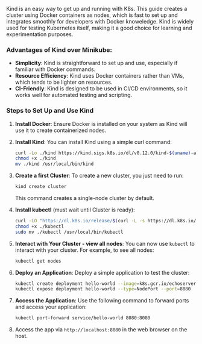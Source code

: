 Kind is an easy way to get up and running with K8s. This guide creates a cluster using Docker containers as nodes, which is fast to set up and integrates smoothly for developers with Docker knoweledge. 
Kind is widely used for testing Kubernetes itself, making it a good choice for learning and experimentation purposes.

### Advantages of Kind over Minikube:
- **Simplicity**: Kind is straightforward to set up and use, especially if familiar with Docker commands.
- **Resource Efficiency**: Kind uses Docker containers rather than VMs, which tends to be lighter on resources.
- **CI-Friendly**: Kind is designed to be used in CI/CD environments, so it works well for automated testing and scripting.

### Steps to Set Up and Use Kind

1. **Install Docker**:
   Ensure Docker is installed on your system as Kind will use it to create containerized nodes.

2. **Install Kind**:
   You can install Kind using a simple curl command:
   ```bash
   curl -Lo ./kind https://kind.sigs.k8s.io/dl/v0.12.0/kind-$(uname)-amd64
   chmod +x ./kind
   mv ./kind /usr/local/bin/kind
   ```

3. **Create a first Cluster**:
   To create a new cluster, you just need to run:
   ```bash
   kind create cluster
   ```
   This command creates a single-node cluster by default.

4. **Install kubectl** (must wait until Cluster is ready):
   ```bash
   curl -LO "https://dl.k8s.io/release/$(curl -L -s https://dl.k8s.io/release/stable.txt)/bin/linux/amd64/kubectl"
   chmod +x ./kubectl
   sudo mv ./kubectl /usr/local/bin/kubectl
   ```

5. **Interact with Your Cluster - view all nodes**:
   You can now use `kubectl` to interact with your cluster. For example, to see all nodes:
   ```bash
   kubectl get nodes
   ```

6. **Deploy an Application**:
   Deploy a simple application to test the cluster:
   ```bash
   kubectl create deployment hello-world --image=k8s.gcr.io/echoserver:1.10
   kubectl expose deployment hello-world --type=NodePort --port=8080
   ```

7. **Access the Application**:
   Use the following command to forward ports and access your application:
   ```bash
   kubectl port-forward service/hello-world 8080:8080
   ```
8. Access the app via `http://localhost:8080` in the web browser on the host.
